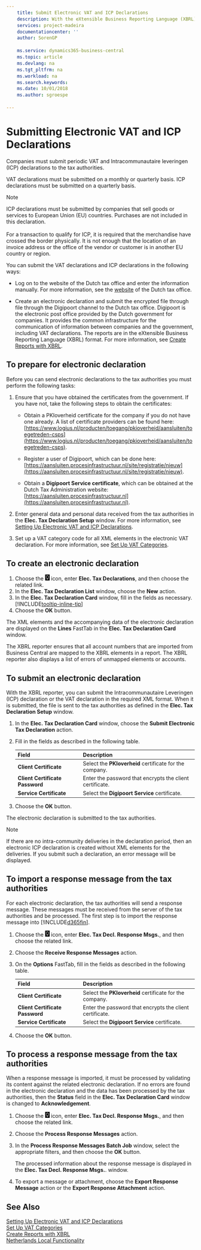 ```yaml
---
    title: Submit Electronic VAT and ICP Declarations
    description: With the eXtensible Business Reporting Language (XBRL) reporter, you can submit the Intracommunautaire Leveringen (ICP) declaration or the VAT declaration in the required XML format. When it is submitted, the file is sent to the tax authorities as defined in the Elec. Tax Declaration Setup window.
    services: project-madeira
    documentationcenter: ''
    author: SorenGP

    ms.service: dynamics365-business-central
    ms.topic: article
    ms.devlang: na
    ms.tgt_pltfrm: na
    ms.workload: na
    ms.search.keywords:
    ms.date: 10/01/2018
    ms.author: sgroespe

---
```

# Submitting Electronic VAT and ICP Declarations
Companies must submit periodic VAT and Intracommunautaire leveringen (ICP) declarations to the tax authorities.  

VAT declarations must be submitted on a monthly or quarterly basis.
ICP declarations must be submitted on a quarterly basis.

> [!NOTE]  
> ICP declarations must be submitted by companies that sell goods or services to European Union (EU) countries. Purchases are not included in this declaration. <br /><br />
For a transaction to qualify for ICP, it is required that the merchandise have crossed the border physically. It is not enough that the location of an invoice address or the office of the vendor or customer is in another EU country or region.  

You can submit the VAT declarations and ICP declarations in the following ways:  

- Log on to the website of the Dutch tax office and enter the information manually. For more information, see the [website](https://go.microsoft.com/fwlink/?LinkID=223151) of the Dutch tax office.  

- Create an electronic declaration and submit the encrypted file through file through the Digipoort channel to the Dutch tax office. Digipoort is the electronic post office provided by the Dutch government for companies. It provides the common infrastructure for the communication of information between companies and the government, including VAT declarations. The reports are in the eXtensible Business Reporting Language (XBRL) format. For more information, see [Create Reports with XBRL](../../bi-create-reports-with-xbrl.md).

## To prepare for electronic declaration
Before you can send electronic declarations to the tax authorities you must perform the following tasks:

1. Ensure that you have obtained the certificates from the government. If you have not, take the following steps to obtain the certificates:

    - Obtain a PKIoverheid certificate for the company if you do not have one already. A list of certificate providers can be found here: [https://www.logius.nl/producten/toegang/pkioverheid/aansluiten/toegetreden-csps](https://www.logius.nl/producten/toegang/pkioverheid/aansluiten/toegetreden-csps).  

    - Register a user of Digipoort, which can be done here: [https://aansluiten.procesinfrastructuur.nl/site/registratie/nieuw](https://aansluiten.procesinfrastructuur.nl/site/registratie/nieuw).

    - Obtain a **Digipoort Service certificate**, which can be obtained at the Dutch Tax Administration website: [https://aansluiten.procesinfrastructuur.nl](https://aansluiten.procesinfrastructuur.nl).

2. Enter general data and personal data received from the tax authorities in the **Elec. Tax Declaration Setup** window. For more information, see [Setting Up Electronic VAT and ICP Declarations](how-to-set-up-electronic-vat-and-icp-declarations.md).

3. Set up a VAT category code for all XML elements in the electronic VAT declaration. For more information, see [Set Up VAT Categories](how-to-set-up-vat-categories.md).

## To create an electronic declaration
1. Choose the ![Search for Page or Report](../../media/ui-search/search_small.png "Search for Page or Report icon") icon, enter **Elec. Tax Declarations**, and then choose the related link.  
2. In the **Elec. Tax Declaration List** window, choose the **New** action.  
3. In the **Elec. Tax Declaration Card** window, fill in the fields as necessary. [!INCLUDE[tooltip-inline-tip](../../includes/tooltip-inline-tip_md.md)]  
4. Choose the **OK** button.

The XML elements and the accompanying data of the electronic declaration are displayed on the **Lines** FastTab in the **Elec. Tax Declaration Card** window.

The XBRL reporter ensures that all account numbers that are imported from Business Central are mapped to the XBRL elements in a report. The XBRL reporter also displays a list of errors of unmapped elements or accounts.

## To submit an electronic declaration
With the XBRL reporter, you can submit the Intracommunautaire Leveringen (ICP) declaration or the VAT declaration in the required XML format. When it is submitted, the file is sent to the tax authorities as defined in the **Elec. Tax Declaration Setup** window.

1. In the **Elec. Tax Declaration Card** window, choose the **Submit Electronic Tax Declaration** action.
2. Fill in the fields as described in the following table.

    |Field|Description|  
    |---------------------------------|---------------------------------------|  
    |**Client Certificate**|Select the **PKIoverheid** certificate for the company.|  
    |**Client Certificate Password**|Enter the password that encrypts the client certificate.|
    |**Service Certificate**|Select the **Digipoort Service** certificate.|

3. Choose the **OK** button.  

The electronic declaration is submitted to the tax authorities.

> [!NOTE]  
> If there are no intra-community deliveries in the declaration period, then an electronic ICP declaration is created without XML elements for the deliveries. If you submit such a declaration, an error message will be displayed.

## To import a response message from the tax authorities
For each electronic declaration, the tax authorities will send a response message. These messages must be received from the server of the tax authorities
and be processed. The first step is to import the response message into [!INCLUDE[d365fin](../../includes/d365fin_md.md)].

1. Choose the ![Search for Page or Report](../../media/ui-search/search_small.png "Search for Page or Report icon") icon, enter **Elec. Tax Decl. Response Msgs.**, and then choose the related link.  
2. Choose the **Receive Response Messages** action.  
3. On the **Options** FastTab, fill in the fields as described in the following table.  

    |Field|Description|  
    |---------------------------------|---------------------------------------|  
    |**Client Certificate**|Select the **PKIoverheid** certificate for the company.|  
    |**Client Certificate Password**|Enter the password that encrypts the client certificate.|
    |**Service Certificate**|Select the **Digipoort Service** certificate.|  

4. Choose the **OK** button.

## To process a response message from the tax authorities
When a response message is imported, it must be processed by validating its content against the related electronic declaration. If no errors are found in the electronic declaration and the data has been processed by the tax authorities, then the **Status** field in the **Elec. Tax Declaration Card** window is changed to **Acknowledgement**.

1. Choose the ![Search for Page or Report](../../media/ui-search/search_small.png "Search for Page or Report icon") icon, enter **Elec. Tax Decl. Response Msgs.**, and then choose the related link.  
2. Choose the **Process Response Messages** action.  
3. In the **Process Response Messages Batch Job** window, select the appropriate filters, and then choose the **OK** button.  

    The processed information about the response message is displayed in the **Elec. Tax Decl. Response Msgs.**. window.  

4. To export a message or attachment, choose the **Export Response Message** action or the **Export Response Attachment** action.

## See Also  
[Setting Up Electronic VAT and ICP Declarations](how-to-set-up-electronic-vat-and-icp-declarations.md)  
[Set Up VAT Categories](how-to-set-up-vat-categories.md)  
[Create Reports with XBRL](../../bi-create-reports-with-xbrl.md)  
[Netherlands Local Functionality](netherlands-local-functionality.md)
